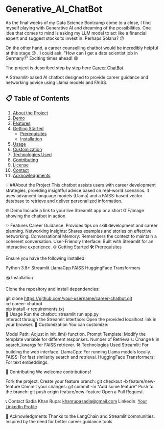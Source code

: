 # Generative_AI_ChatBot

As the final weeks of my Data Science Bootcamp come to a close, I find myself playing with Generative AI and dreaming of the possibilities. One idea that comes to mind is asking my LLM model to act like a financial expert and suggest stocks to invest in. Perhaps Solana? 😜

On the other hand, a career counselling chatbot would be incredibly helpful at this stage 😓 . I could ask, "How can I get a data scientist job in Germany?" Exciting times ahead! 😄

The project is described step by step here [Career ChatBot](https://medium.com/p/41bafc68bd3a#1a98-ddb8fe3909af)

A Streamlit-based AI chatbot designed to provide career guidance and networking advice using Llama models and FAISS.

## 📋 Table of Contents  
1. [About the Project](#about-the-project)  
2. [Demo](#demo)  
3. [Features](#features)  
4. [Getting Started](#getting-started)  
   - [Prerequisites](#prerequisites)  
   - [Installation](#installation)  
5. [Usage](#usage)  
6. [Customization](#customization)  
7. [Technologies Used](#technologies-used)  
8. [Contributing](#contributing)  
9. [License](#license)  
10. [Contact](#contact)  
11. [Acknowledgments](#acknowledgments)  


💡 ##About the Project
This chatbot assists users with career development strategies, providing insightful advice based on real-world scenarios. It uses advanced language models (Llama) and a FAISS-based vector database to retrieve and deliver personalized information.

🌐 Demo
Include a link to your live Streamlit app or a short GIF/image showing the chatbot in action.

✨ Features
Career Guidance: Provides tips on skill development and career planning.
Networking Insights: Shares examples and stories on effective networking.
Conversational Memory: Remembers the context to maintain a coherent conversation.
User-Friendly Interface: Built with Streamlit for an interactive experience.
⚙️ Getting Started
🛠️ Prerequisites

Ensure you have the following installed:

Python 3.8+
Streamlit
LlamaCpp
FAISS
HuggingFace Transformers

📥 Installation

Clone the repository and install dependencies:

git clone https://github.com/your-username/career-chatbot.git  
cd career-chatbot  
pip install -r requirements.txt  
🚀 Usage
Run the chatbot:
streamlit run app.py  
Interact through the Streamlit interface: Open the provided localhost link in your browser.
🎨 Customization
You can customize:

Model Path: Adjust in init_llm() function.
Prompt Template: Modify the template variable for different responses.
Number of Retrievals: Change k in search_kwargs for FAISS retriever.
🛠️ Technologies Used
Streamlit: For building the web interface.
LlamaCpp: For running Llama models locally.
FAISS: For fast similarity search and retrieval.
HuggingFace Transformers: For text embeddings.

🤝 Contributing
We welcome contributions!

Fork the project.
Create your feature branch: git checkout -b feature/new-feature
Commit your changes: git commit -m "Add some feature"
Push to the branch: git push origin feature/new-feature
Open a Pull Request.

📞 Contact
Sadia Khan Rupa: khanrupasadia@gmail.com
LinkedIn: [Your LinkedIn Profile](https://www.linkedin.com/in/sadia-khan-rupa/)

🙌 Acknowledgments
Thanks to the LangChain and Streamlit communities.
Inspired by the need for better career guidance tools.

